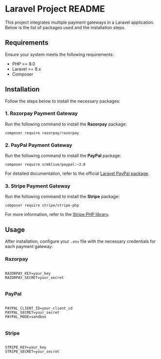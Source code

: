    <h1>Laravel Project README</h1>
    <p>This project integrates multiple payment gateways in a Laravel application. Below is the list of packages used and the installation steps.</p>
    <h2>Requirements</h2>
    <p>Ensure your system meets the following requirements:</p>
    <ul>
    <li>PHP >= 8.0</li>
   <li>Laravel >= 8.x</li>
   <li>Composer</li>
   </ul>
   <h2>Installation</h2>
   <p>Follow the steps below to install the necessary packages:</p>
   <h3>1. Razorpay Payment Gateway</h3>
   <p>Run the following command to install the <strong>Razorpay</strong> package:</p>
   <pre><code>composer require razorpay/razorpay</code></pre>
   <h3>2. PayPal Payment Gateway</h3>
   <p>Run the following command to install the <strong>PayPal</strong> package:</p>
   <pre><code>composer require srmklive/paypal:~3.0</code></pre>
   <p>For detailed documentation, refer to the official <a href="https://github.com/srmklive/laravel-paypal">Laravel PayPal package</a>.</p>
   <h3>3. Stripe Payment Gateway</h3>
   <p>Run the following command to install the <strong>Stripe</strong> package:</p>
   <pre><code>composer require stripe/stripe-php</code></pre>
   <p>For more information, refer to the <a href="https://github.com/stripe/stripe-php">Stripe PHP library</a>.</p>
   <h2>Usage</h2>
  <p>After installation, configure your <code>.env</code> file with the necessary credentials for each payment gateway:</p>
  <h3>Razorpay</h3>
  <pre><code>
RAZORPAY_KEY=your_key
RAZORPAY_SECRET=your_secret
    </code></pre>
    <h3>PayPal</h3>
    <pre><code>
PAYPAL_CLIENT_ID=your_client_id
PAYPAL_SECRET=your_secret
PAYPAL_MODE=sandbox
    </code></pre>
    <h3>Stripe</h3>
    <pre><code>
STRIPE_KEY=your_key
STRIPE_SECRET=your_secret
    </code></pre>
